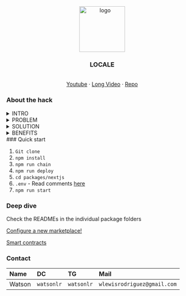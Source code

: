 <div align="center">
<img src="https://i.ibb.co/cDcMQs9/Frame-3649.png" alt="logo" width="120" height="120" />
</div>

<h3 align="center">LOCALE</h3>
  <p align="center">
  <br />
    <a href="https://drive.google.com/file/d/1cQzj4q9q7yn0LPZ4G287Bjo_bN-n7KkM/view?usp=sharing">Youtube</a>
    ·
    <a href="https://drive.google.com/file/d/1Lt-Ocd0fLM6UAZ5BbDNExJSKPsVkLkG4/view?usp=sharing">Long Video</a>
    ·
    <a href="https://github.com/5eh/LOCALE">Repo</a>
  </p>
</div>

### About the hack

<details>
  <summary>INTRO</summary>
  I'm Watson, the creator of ARTHUR LABS. We are developing a fully open sourced marketplace boilerplate that reduces the time it takes for ideators to bring their ideas to Web3 by 94%, from 6-12 months to 1 week.

Our test case in this hackathon is CLODA DOT (Derived from the Latan term KODADOT and the Midwestern term POLKADOT, mixed using Ancient greek terms CLODA, meaning Clothes. Sorry, I'm a nerd.)

CLODA DOT is a marketplace for clothes.

</details>

<details>
<summary>PROBLEM</summary>
1. Design Development time for marketplaces take way too long. Especially if you are new to UX/UI.
2. Technical Development time sucks even workse than the design time. It takes years to learn, and even more to build production grade applications.
</details>

<details>
<summary>SOLUTION</summary>
1. A high quality, well responsive, and fully customizable marketplace boilerplate.
2. A set of smart contracts that are easy to understand and easy to deploy.
</details>

<details>
<summary>BENEFITS</summary>
1. Reduce the time it takes to bring an idea to Web3 by 94%.
2. Quickly ideate new concepts and marketplaces for Polkadot.
3. Totally customizable user experience.
4. Scales the consumer market into Polkadot
</details>
### Quick start

1.  `Git clone`
2.  `npm install`
3.  `npm run chain`
4.  `npm run deploy`
5.  `cd packages/nextjs`
6.  `.env` - Read comments [here](https://github.com/5eh/LOCALE/blob/main/packages/nextjs/.env.example)
7.  `npm run start`

### Deep dive

Check the READMEs in the individual package folders

[Configure a new marketplace!](https://github.com/5eh/Arthur-Labs-Polkadot-Prodigy/tree/main/frontend/src/marketplaceVariables)

[Smart contracts](https://github.com/5eh/Arthur-Labs-Polkadot-Prodigy/blob/main/contracts/readme.md)

### Contact

| Name   | DC         | TG         | Mail                        |
| :----- | :--------- | :--------- | :-------------------------- |
| Watson | `watsonlr` | `watsonlr` | `wlewisrodriguez@gmail.com` |
